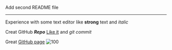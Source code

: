 Add second README file 

***

Experience with some text editor like **strong** text and _italic_

Creat GitHub **_Repo_** [Like it](https://github.com/KotAleksei/You-love-kitty-) and _git commit_

Great [GitHub page](https://github.com/KotAleksei "My profile")
![100](https://user-images.githubusercontent.com/34914550/46256810-8b9aba80-c4b8-11e8-8a40-d35eac17cb0f.png)



